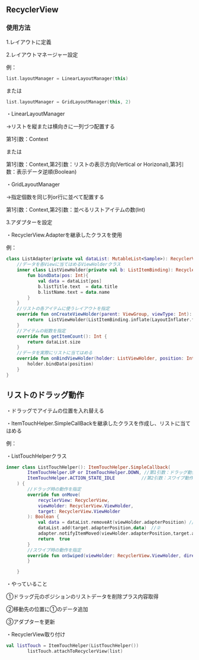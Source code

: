 ## RecyclerView

### 使用方法

1.レイアウトに定義

2.レイアウトマネージャー設定

例：

```kotlin
list.layoutManager = LinearLayoutManager(this)
```

または

```kotlin
list.layoutManager = GridLayoutManager(this, 2)
```

・LinearLayoutManager

→リストを縦または横向きに一列づつ配置する

第1引数：Context

または

第1引数：Context,第2引数：リストの表示方向(Vertical or Horizonal),第3引数：表示データ逆順(Boolean)

・GridLayoutManager

→指定個数を同じ列or行に並べて配置する

第1引数：Context,第2引数：並べるリストアイテムの数(Int)

3.アダプターを設定

・RecyclerView.Adapterを継承したクラスを使用

例：

```kotlin
class ListAdapter(private val dataList: MutableList<Sample>): RecyclerView.Adapter<ListAdapter.ListViewHolder>() {
    //データを各Viewに当てはめるViewHolderクラス
    inner class ListViewHolder(private val b: ListItemBinding): RecyclerView.ViewHolder(b.root){
        fun bindData(pos: Int){
            val data = dataList[pos]
            b.listTitle.text  = data.title
            b.listName.text = data.name
        }
    }
    //リストの各アイテムに使うレイアウトを指定
    override fun onCreateViewHolder(parent: ViewGroup, viewType: Int): ListViewHolder {
        return  ListViewHolder(ListItemBinding.inflate(LayoutInflater.from(parent.context),parent,false))
    }
    //アイテムの総数を指定
    override fun getItemCount(): Int {
        return dataList.size
    }
    //データを実際にリストに当てはめる
    override fun onBindViewHolder(holder: ListViewHolder, position: Int) {
        holder.bindData(position)
    }
}
```

## リストのドラッグ動作

・ドラッグでアイテムの位置を入れ替える

・ItemTouchHelper.SimpleCallBackを継承したクラスを作成し、リストに当てはめる

例：

・ListTouchHelperクラス

```kotlin
inner class ListTouchHelper(): ItemTouchHelper.SimpleCallback(
        ItemTouchHelper.UP or ItemTouchHelper.DOWN, //第1引数：ドラッグ動作の方向を指定
        ItemTouchHelper.ACTION_STATE_IDLE          //第2引数：スワイプ動作の方向を指定
    ) {
        //ドラッグ時の動作を指定
        override fun onMove(
            recyclerView: RecyclerView,
            viewHolder: RecyclerView.ViewHolder,
            target: RecyclerView.ViewHolder
        ): Boolean {
            val data = dataList.removeAt(viewHolder.adapterPosition) //①
            dataList.add(target.adapterPosition,data)　//②
            adapter.notifyItemMoved(viewHolder.adapterPosition,target.adapterPosition)  //③
            return  true
        }
        //スワイプ時の動作を指定
        override fun onSwiped(viewHolder: RecyclerView.ViewHolder, direction: Int) {
        }

    }
```

・やっていること

①ドラッグ元のポジションのリストデータを削除プラス内容取得

②移動先の位置に①のデータ追加

③アダプターを更新

・RecyclerView取り付け

```kotlin
val listTouch = ItemTouchHelper(ListTouchHelper())
        listTouch.attachToRecyclerView(list)
```






